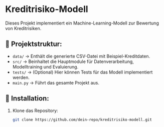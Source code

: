 # Kreditrisiko-Modell

Dieses Projekt implementiert ein Machine-Learning-Modell zur Bewertung von Kreditrisiken.

## 📌 Projektstruktur:
- `data/` → Enthält die generierte CSV-Datei mit Beispiel-Kreditdaten.
- `src/` → Beinhaltet die Hauptmodule für Datenverarbeitung, Modelltraining und Evaluierung.
- `tests/` → (Optional) Hier können Tests für das Modell implementiert werden.
- `main.py` → Führt das gesamte Projekt aus.

## 📌 Installation:
1. Klone das Repository:
   ```bash
   git clone https://github.com/dein-repo/kreditrisiko-modell.git
